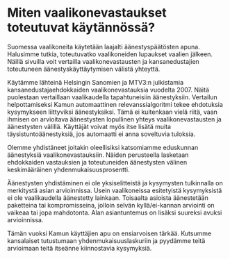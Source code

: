 Miten vaalikonevastaukset toteutuvat käytännössä?
================

Suomessa vaalikoneita käytetään laajalti äänestyspäätösten apuna. Halusimme tutkia, toteutuvatko vaalikoneiden lupaukset vaalien jälkeen. Näillä sivuilla voit vertailla vaalikonevastausten ja kansanedustajien toteutuneen äänestyskäyttäytymisen välistä yhteyttä.

Käytämme lähteinä Helsingin Sanomien ja MTV3:n julkistamia kansanedustajaehdokkaiden vaalikonevastauksia vuodelta 2007. Näitä puolestaan vertaillaan vaalikaudella tapahtuneisiin äänestyksiin. Vertailun helpottamiseksi Kamun automaattinen relevanssialgoritmi tekee ehdotuksia kysymykseen liittyviksi äänestyksiksi. Tämä ei kuitenkaan vielä riitä, vaan ihmisen on arvioitava äänestysten lopullinen yhteys vaalikonevastausten ja äänestysten välillä. Käyttäjät voivat myös itse lisätä muita täysistuntoäänestyksiä, jos automaatti ei anna soveltuvia tuloksia.

Olemme yhdistäneet joitakin oleellisiksi katsomiamme eduskunnan äänestyksiä vaalikonevastauksiin. Näiden perusteella lasketaan ehdokkaiden vastauksien ja toteutuneiden äänestysten välinen keskimääräinen yhdenmukaisuusprosentti.

Äänestysten yhdistäminen ei ole yksiselitteistä ja kysymysten tulkinnalla on merkitystä asian arvioinnissa. Usein vaalikoneissa esitetyistä kysymyksistä ei ole vaalikaudella äänestetty lainkaan. Toisaalta asioista äänestetään paketteina tai kompromisseina, jolloin selvän kyllä/ei-kannan arviointi on vaikeaa tai jopa mahdotonta. Alan asiantuntemus on lisäksi suureksi avuksi arvioinnissa.

Tämän vuoksi Kamun käyttäjien apu on ensiarvoisen tärkää. Kutsumme kansalaiset tutustumaan yhdenmukaisuuslaskuriin ja pyydämme teitä arvioimaan teitä itseänne kiinnostavia kysymyksiä.
